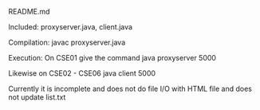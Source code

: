 README.md

Included: proxyserver.java, client.java

Compilation: javac proxyserver.java

Execution: On CSE01 give the command java proxyserver 5000

Likewise on CSE02 - CSE06 java client 5000

Currently it is incomplete and does not do file I/O with HTML file and does not update list.txt
